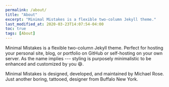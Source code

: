 ```yaml
---
permalink: /about/
title: "About"
excerpt: "Minimal Mistakes is a flexible two-column Jekyll theme."
last_modified_at: 2020-03-23T14:07:54-04:00
toc: true
tags: [About]
---
```


Minimal Mistakes is a flexible two-column Jekyll theme. Perfect for hosting your personal site, blog, or portfolio on GitHub or self-hosting on your own server. As the name implies --- styling is purposely minimalistic to be enhanced and customized by you :smile:.

Minimal Mistakes is designed, developed, and maintained by Michael Rose. Just another boring, tattooed, designer from Buffalo New York.
